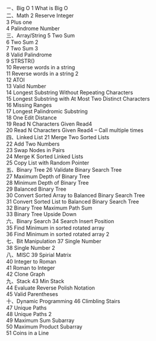 ㄧ、Big O
1 What is Big O      
二、Math
2 Reserve Integer      
3 Plus one      
4 Palindrome Number      
三、Array/String
5 Two Sum      
6 Two Sum 2      
7 Two Sum 3      
8 Valid Palindrome      
9 STRSTR()      
10 Reverse words in a string      
11 Reverse words in a string 2      
12 ATOI      
13 Valid Number      
14 Longest Substring Without Repeating Characters      
15 Longest Substring with At Most Two Distinct Characters      
16 Missing Ranges      
17 Longest Palindromic Substring      
18 One Edit Distance      
19 Read N Characters Given Read4      
20 Read N Characters Given Read4 – Call multiple times      
四、Linked List
21 Merge Two Sorted Lists      
22 Add Two Numbers      
23 Swap Nodes in Pairs      
24 Merge K Sorted Linked Lists      
25 Copy List with Random Pointer      
五、Binary Tree
26 Validate Binary Search Tree      
27 Maximum Depth of Binary Tree      
28 Minimum Depth of Binary Tree      
29 Balanced Binary Tree      
30 Convert Sorted Array to Balanced Binary Search Tree      
31 Convert Sorted List to Balanced Binary Search Tree      
32 Binary Tree Maximum Path Sum      
33 Binary Tree Upside Down      
六、Binary Search
34 Search Insert Position      
35 Find Minimum in sorted rotated array      
36 Find Minimum in sorted rotated array 2      
七、Bit Manipulation
37 Single Number      
38 Single Number 2      
八、MISC
39 Spirial Matrix      
40 Integer to Roman      
41 Roman to Integer      
42 Clone Graph      
九、Stack
43 Min Stack      
44 Evaluate Reverse Polish Notation      
45 Valid Parentheses      
十、Dynamic Programming
46 Climbling Stairs      
47 Unique Paths      
48 Unique Paths 2      
49 Maximum Sum Subarray      
50 Maximum Product Subarray      
51 Coins in a Line
